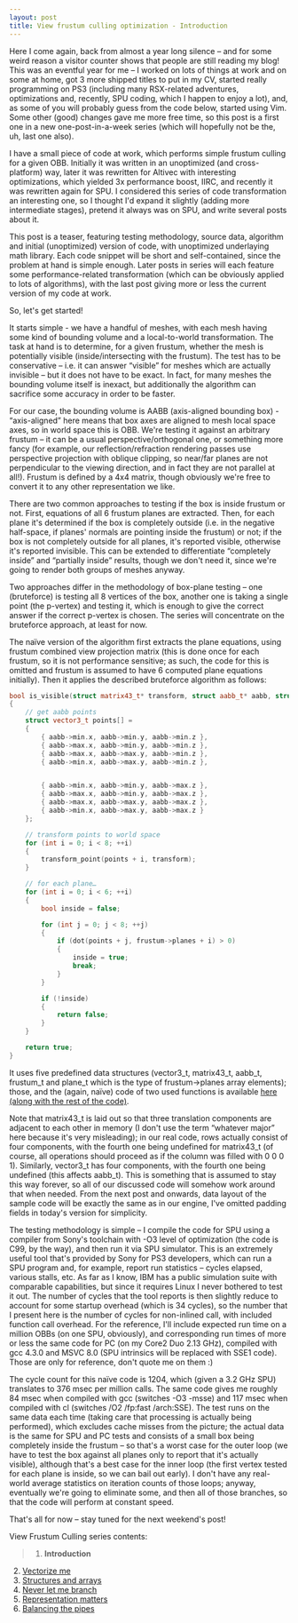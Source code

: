 ```yaml
---
layout: post
title: View frustum culling optimization - Introduction
---
```


Here I come again, back from almost a year long silence – and for some weird reason a visitor counter shows that people are still reading my blog! This was an eventful year for me – I worked on lots of things at work and on some at home, got 3 more shipped titles to put in my CV, started really programming on PS3 (including many RSX-related adventures, optimizations and, recently, SPU coding, which I happen to enjoy a lot), and, as some of you will probably guess from the code below, started using Vim. Some other (good) changes gave me more free time, so this post is a first one in a new one-post-in-a-week series (which will hopefully not be the, uh, last one also).

I have a small piece of code at work, which performs simple frustum culling for a given OBB. Initially it was written in an unoptimized (and cross-platform) way, later it was rewritten for Altivec with interesting optimizations, which yielded 3x performance boost, IIRC, and recently it was rewritten again for SPU. I considered this series of code transformation an interesting one, so I thought I'd expand it slightly (adding more intermediate stages), pretend it always was on SPU, and write several posts about it.

This post is a teaser, featuring testing methodology, source data, algorithm and initial (unoptimized) version of code, with unoptimized underlaying math library. Each code snippet will be short and self-contained, since the problem at hand is simple enough. Later posts in series will each feature some performance-related transformation (which can be obviously applied to lots of algorithms), with the last post giving more or less the current version of my code at work.

So, let's get started!

It starts simple - we have a handful of meshes, with each mesh having some kind of bounding volume and a local-to-world transformation. The task at hand is to determine, for a given frustum, whether the mesh is potentially visible (inside/intersecting with the frustum). The test has to be conservative – i.e. it can answer “visible” for meshes which are actually invisible – but it does not have to be exact. In fact, for many meshes the bounding volume itself is inexact, but additionally the algorithm can sacrifice some accuracy in order to be faster.

For our case, the bounding volume is AABB (axis-aligned bounding box) - “axis-aligned” here means that box axes are aligned to mesh local space axes, so in world space this is OBB. We're testing it against an arbitrary frustum – it can be a usual perspective/orthogonal one, or something more fancy (for example, our reflection/refraction rendering passes use perspective projection with oblique clipping, so near/far planes are not perpendicular to the viewing direction, and in fact they are not parallel at all!). Frustum is defined by a 4x4 matrix, though obviously we're free to convert it to any other representation we like.

There are two common approaches to testing if the box is inside frustum or not. First, equations of all 6 frustum planes are extracted. Then, for each plane it's determined if the box is completely outside (i.e. in the negative half-space, if planes' normals are pointing inside the frustum) or not; if the box is not completely outside for all planes, it's reported visible, otherwise it's reported invisible. This can be extended to differentiate “completely inside” and “partially inside” results, though we don't need it, since we're going to render both groups of meshes anyway.

Two approaches differ in the methodology of box-plane testing – one (bruteforce) is testing all 8 vertices of the box, another one is taking a single point (the p-vertex) and testing it, which is enough  to give the correct answer if the correct p-vertex is chosen. The series will concentrate on the bruteforce approach, at least for now.

The naïve version of the algorithm first extracts the plane equations, using frustum combined view projection matrix (this is done once for each frustum, so it is not performance sensitive; as such, the code for this is omitted and frustum is assumed to have 6 computed plane equations initially). Then it applies the described bruteforce algorithm as follows:

```cpp
bool is_visible(struct matrix43_t* transform, struct aabb_t* aabb, struct frustum_t* frustum)
{
    // get aabb points
    struct vector3_t points[] =
    {
        { aabb->min.x, aabb->min.y, aabb->min.z },
        { aabb->max.x, aabb->min.y, aabb->min.z },
        { aabb->max.x, aabb->max.y, aabb->min.z },
        { aabb->min.x, aabb->max.y, aabb->min.z },


        { aabb->min.x, aabb->min.y, aabb->max.z },
        { aabb->max.x, aabb->min.y, aabb->max.z },
        { aabb->max.x, aabb->max.y, aabb->max.z },
        { aabb->min.x, aabb->max.y, aabb->max.z }
    };

    // transform points to world space
    for (int i = 0; i < 8; ++i)
    {
        transform_point(points + i, transform);
    }

    // for each plane…
    for (int i = 0; i < 6; ++i)
    {
        bool inside = false;

        for (int j = 0; j < 8; ++j)
        {
            if (dot(points + j, frustum->planes + i) > 0)
            {
                inside = true;
                break;
            }
        }

        if (!inside)
        {
            return false;
        }
    }

    return true;
}
```

It uses five predefined data structures (vector3_t, matrix43_t, aabb_t, frustum_t and plane_t which is the type of frustum->planes array elements); those, and the (again, naïve) code of two used functions is available [here (along with the rest of the code)](http://www.everfall.com/paste/id.php?e7nyaefyeins).

Note that matrix43_t is laid out so that three translation components are adjacent to each other in memory (I don't use the term “whatever major” here because it's very misleading); in our real code, rows actually consist of four components, with the fourth one being undefined for matrix43_t (of course, all operations should proceed as if the column was filled with 0 0 0 1). Similarly, vector3_t has four components, with the fourth one being undefined (this affects aabb_t). This is something that is assumed to stay this way forever, so all of our discussed code will somehow work around that when needed. From the next post and onwards, data layout of the sample code will be exactly the same as in our engine, I've omitted padding fields in today's version for simplicity.

The testing methodology is simple – I compile the code for SPU using a compiler from Sony's toolchain with -O3 level of optimization (the code is C99, by the way), and then run it via SPU simulator. This is an extremely useful tool that's provided by Sony for PS3 developers, which can run a SPU program and, for example, report run statistics – cycles elapsed, various stalls, etc. As far as I know, IBM has a public simulation suite with comparable capabilities, but since it requires Linux I never bothered to test it out. The number of cycles that the tool reports is then slightly reduce to account for some startup overhead (which is 34 cycles), so the number that I present here is the number of cycles for non-inlined call, with included function call overhead. For the reference, I'll include expected run time on a million OBBs (on one SPU, obviously), and corresponding run times of more or less the same code for PC (on my Core2 Duo 2.13 GHz), compiled with gcc 4.3.0 and MSVC 8.0 (SPU intrinsics will be replaced with SSE1 code). Those are only for reference, don't quote me on them :)

The cycle count for this naïve code is 1204, which (given a 3.2 GHz SPU) translates to 376 msec per million calls. The same code gives me roughly 84 msec when compiled with gcc (switches -O3 -msse) and 117 msec when compiled with cl (switches /O2 /fp:fast /arch:SSE). The test runs on the same data each time (taking care that processing is actually being performed), which excludes cache misses from the picture; the actual data is the same for SPU and PC tests and consists of a small box being completely inside the frustum – so that's a worst case for the outer loop (we have to test the box against all planes only to report that it's actually visible), although that's a best case for the inner loop (the first vertex tested for each plane is inside, so we can bail out early). I don't have any real-world average statistics on iteration counts of those loops; anyway, eventually we're going to eliminate some, and then all of those branches, so that the code will perform at constant speed.

That's all for now – stay tuned for the next weekend's post!

View Frustum Culling series contents:

>1. **Introduction**
2. [Vectorize me](/2009/02/08/view-frustum-culling-optimization-vectorize-me/)
3. [Structures and arrays](/2009/02/15/view-frustum-culling-optimization-structures-and-arrays/)
4. [Never let me branch](/2009/03/01/view-frustum-culling-optimization-never-let-me-branch/)
5. [Representation matters](/2009/03/15/view-frustum-culling-optimization-representation-matters/)
6. [Balancing the pipes](/2010/09/11/view-frustum-culling-optimization-balancing-the-pipes/)
